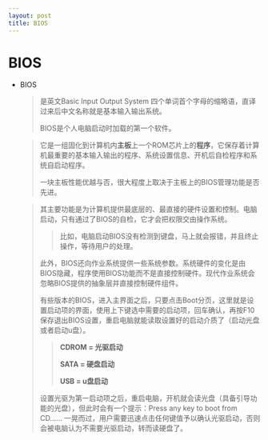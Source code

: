 ```yaml
---
layout: post
title: BIOS
---
```




# BIOS

- BIOS

  > 是英文Basic Input Output System 四个单词首个字母的缩略语，直译过来后中文名称就是基本输入输出系统。
  >
  > BIOS是个人电脑启动时加载的第一个软件。

  > 它是一组固化到计算机内**主板**上一个ROM芯片上的**程序**，它保存着计算机最重要的基本输入输出的程序、系统设置信息、开机后自检程序和系统自启动程序。
  >
  > 一块主板性能优越与否，很大程度上取决于主板上的BIOS管理功能是否先进。

  > 其主要功能是为计算机提供最底层的、最直接的硬件设置和控制。电脑启动，只有通过了BIOS的自检，它才会把权限交由操作系统。
  >
  > > 比如，电脑启动BIOS没有检测到键盘，马上就会报错，并且终止操作，等待用户的处理。
  >
  > 此外，BIOS还向作业系统提供一些系统参数。系统硬件的变化是由BIOS隐藏，程序使用BIOS功能而不是直接控制硬件。现代作业系统会忽略BIOS提供的抽象层并直接控制硬件组件。
  >
  > 有些版本的BIOS，进入主界面之后，只要点击Boot分页，这里就是设置启动项的界面，使用上下键选中需要的启动项，回车确认，再按F10保存退出BIOS设置，重启电脑就能读取设置好的启动介质了（启动光盘或者启动u盘）。
  >
  > > **CDROM = 光驱启动**
  > >
  > > **SATA = 硬盘启动**
  > >
  > > **USB = u盘启动**
  >
  > 设置光驱为第一启动项之后，重启电脑，开机就会读光盘（具备引导功能的光盘），但此时会有一个提示：Press any key to boot from CD…… 一晃而过，用户需要迅速点击任何键值予以确认光驱启动，否则会被电脑认为不需要光驱启动，转而读硬盘了。